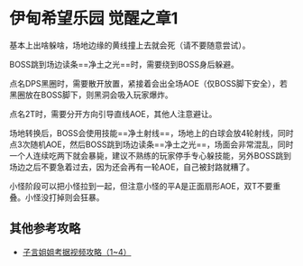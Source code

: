 # 伊甸希望乐园 觉醒之章1

基本上出啥躲啥，场地边缘的黄线撞上去就会死（请不要随意尝试）。

BOSS跳到场边读条==净土之光==时，需要绕到BOSS身后躲避。

点名<Role name="dps" />DPS黑圈时，需要散开放置，紧接着会出全场AOE（仅BOSS脚下安全），若黑圈放在BOSS脚下，则黑洞会吸入玩家爆炸。

点名<Role name="tank" />2T时，需要分开方向引导直线AOE，其他人注意避让。

场地转换后，BOSS会使用技能==净土射线==，场地上的白球会放4轮射线，同时点3次随机AOE，然后BOSS跳到场边读条==净土之光==，场面会非常混乱，同时一个人连续吃两下就会暴毙，建议不熟练的玩家停手专心躲技能，另外BOSS跳到场边之后不要急着过去，因为还会再有一轮AOE，自己被封路就糟了。

小怪阶段可以把小怪拉到一起，但注意小怪的平A是正面扇形AOE，双T不要重叠。小怪没打掉则会狂暴。

## 其他参考攻略

* [子言姐姐考据视频攻略（1~4）](https://www.bilibili.com/video/av71185033)
